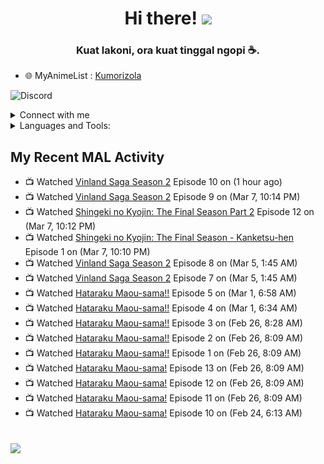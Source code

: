 <h1 align="center">Hi there! <img src="https://media.giphy.com/media/hvRJCLFzcasrR4ia7z/giphy.gif" width="25px"> </h1>
<h3 align="center">Kuat lakoni, ora kuat tinggal ngopi ☕.</h3>

- 🌐 MyAnimeList : [Kumorizola](https://myanimelist.net/animelist/Kumorizola)

![Discord](https://discord.c99.nl/widget/theme-3/761213268009943051.png)
<details>
      <summary>Connect with me</summary>
    <p align="left">
        <a href="https://www.facebook.com/kumori.hartley.1" target="blank"><img align="center"
                src="https://raw.githubusercontent.com/rahuldkjain/github-profile-readme-generator/master/src/images/icons/Social/facebook.svg"
                alt="kumori hartley" height="30" width="40" /></a>
        <a href="https://www.instagram.com/kumorizola/" target="blank"><img align="center"
                src="https://raw.githubusercontent.com/rahuldkjain/github-profile-readme-generator/master/src/images/icons/Social/instagram.svg"
                alt="kumorizola" height="30" width="40" /></a>
        <a href="https://discord.com" target="blank"><img align="center"
                src="https://raw.githubusercontent.com/rahuldkjain/github-profile-readme-generator/master/src/images/icons/Social/discord.svg"
                alt="Kumori#5882" height="30" width="40" /></a>
    </p>
</details>

<details>
    <summary align="left">Languages and Tools:</summary>
<p align="left">
      <a href="https://www.w3schools.com/css/" target="_blank">
        <img src="https://raw.githubusercontent.com/devicons/devicon/master/icons/css3/css3-original-wordmark.svg"
            alt="css3" width="40" height="40" /> </a> <a href="https://www.w3.org/html/" target="_blank"> <img
            src="https://raw.githubusercontent.com/devicons/devicon/master/icons/html5/html5-original-wordmark.svg"
            alt="html5" width="40" height="40" /> </a> <a href="https://www.java.com" target="_blank"> <img
            src="https://raw.githubusercontent.com/devicons/devicon/master/icons/java/java-original.svg" alt="java"
            width="40" height="40" /> </a> <a href="https://developer.mozilla.org/en-US/docs/Web/JavaScript"
            target="_blank"> <img
            src="https://raw.githubusercontent.com/devicons/devicon/master/icons/javascript/javascript-original.svg"
            alt="javascript" width="40" height="40" /> </a> <a href="https://nodejs.org" target="_blank"> <img
            src="https://raw.githubusercontent.com/devicons/devicon/master/icons/nodejs/nodejs-original-wordmark.svg"
            alt="nodejs" width="40" height="40" /> </a> <a href="https://www.python.org" target="_blank"> <img
            src="https://raw.githubusercontent.com/devicons/devicon/master/icons/python/python-original.svg"
            alt="python" width="40" height="40" /> </a> <a href="https://www.typescriptlang.org/" target="_blank"> <img
            src="https://raw.githubusercontent.com/devicons/devicon/master/icons/typescript/typescript-original.svg" 
            alt="typescript" width="40" height="40" /> </a> <a href="https://www.photoshop.com/en" target="_blank"> <img
            src="https://upload.wikimedia.org/wikipedia/commons/a/af/Adobe_Photoshop_CC_icon.svg" alt="photoshop" width="40" height="40"/> </a>
            <a href="https://www.adobe.com/products/premiere.html" target="_blank"> <img
            src="https://upload.wikimedia.org/wikipedia/commons/4/40/Adobe_Premiere_Pro_CC_icon.svg" alt="Premiere pro" width="40" height="40"/> </a>
            <a href="https://www.adobe.com/in/products/illustrator.html" target="_blank"> <img 
            src="https://upload.wikimedia.org/wikipedia/commons/f/fb/Adobe_Illustrator_CC_icon.svg" alt="illustrator" width="40" height="40"/> </a>
      
 </details>
 
 <h2> My Recent MAL Activity</h2>
<!-- MAL_ACTIVITY:start -->

- 📺 Watched [Vinland Saga Season 2](https://MyAnimeList.net/anime.php?id=49387) Episode 10 on (1 hour ago)
- 📺 Watched [Vinland Saga Season 2](https://MyAnimeList.net/anime.php?id=49387) Episode 9 on (Mar 7, 10:14 PM)
- 📺 Watched [Shingeki no Kyojin: The Final Season Part 2](https://MyAnimeList.net/anime.php?id=48583) Episode 12 on (Mar 7, 10:12 PM)
- 📺 Watched [Shingeki no Kyojin: The Final Season - Kanketsu-hen](https://MyAnimeList.net/anime.php?id=51535) Episode 1 on (Mar 7, 10:10 PM)
- 📺 Watched [Vinland Saga Season 2](https://MyAnimeList.net/anime.php?id=49387) Episode 8 on (Mar 5, 1:45 AM)
- 📺 Watched [Vinland Saga Season 2](https://MyAnimeList.net/anime.php?id=49387) Episode 7 on (Mar 5, 1:45 AM)
- 📺 Watched [Hataraku Maou-sama!!](https://MyAnimeList.net/anime.php?id=48413) Episode 5 on (Mar 1, 6:58 AM)
- 📺 Watched [Hataraku Maou-sama!!](https://MyAnimeList.net/anime.php?id=48413) Episode 4 on (Mar 1, 6:34 AM)
- 📺 Watched [Hataraku Maou-sama!!](https://MyAnimeList.net/anime.php?id=48413) Episode 3 on (Feb 26, 8:28 AM)
- 📺 Watched [Hataraku Maou-sama!!](https://MyAnimeList.net/anime.php?id=48413) Episode 2 on (Feb 26, 8:09 AM)
- 📺 Watched [Hataraku Maou-sama!!](https://MyAnimeList.net/anime.php?id=48413) Episode 1 on (Feb 26, 8:09 AM)
- 📺 Watched [Hataraku Maou-sama!](https://MyAnimeList.net/anime.php?id=15809) Episode 13 on (Feb 26, 8:09 AM)
- 📺 Watched [Hataraku Maou-sama!](https://MyAnimeList.net/anime.php?id=15809) Episode 12 on (Feb 26, 8:09 AM)
- 📺 Watched [Hataraku Maou-sama!](https://MyAnimeList.net/anime.php?id=15809) Episode 11 on (Feb 26, 8:09 AM)
- 📺 Watched [Hataraku Maou-sama!](https://MyAnimeList.net/anime.php?id=15809) Episode 10 on (Feb 24, 6:13 AM)

<!-- MAL_ACTIVITY:end -->

  
<h2 align="left"> <img src="https://media.discordapp.net/attachments/918405470073520168/919220018355523584/ezgif.com-gif-maker_1.gif">
